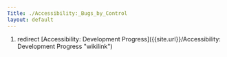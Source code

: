 ```yaml
---
Title: ./Accessibility:_Bugs_by_Control
layout: default
---
```


1.  redirect [Accessibility: Development
    Progress]({{site.url}}/Accessibility: Development Progress "wikilink")

